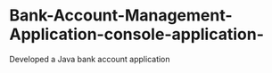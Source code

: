 # Bank-Account-Management-Application-console-application-
Developed a Java bank account application
